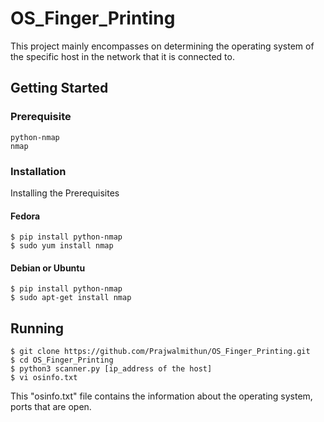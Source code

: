 # OS_Finger_Printing
This project mainly encompasses on determining the operating system of the specific host in the network that it is connected to.

## Getting Started
  ### Prerequisite
  ```
  python-nmap
  nmap
  ```
  ### Installation
  Installing the Prerequisites
  #### Fedora
  ```
  $ pip install python-nmap
  $ sudo yum install nmap
  ```
  #### Debian or Ubuntu
  ```
  $ pip install python-nmap
  $ sudo apt-get install nmap
  ```
  ## Running
  ```
  $ git clone https://github.com/Prajwalmithun/OS_Finger_Printing.git
  $ cd OS_Finger_Printing
  $ python3 scanner.py [ip_address of the host]
  $ vi osinfo.txt
  ```
  This "osinfo.txt" file contains the information about the operating system, ports that are open.
